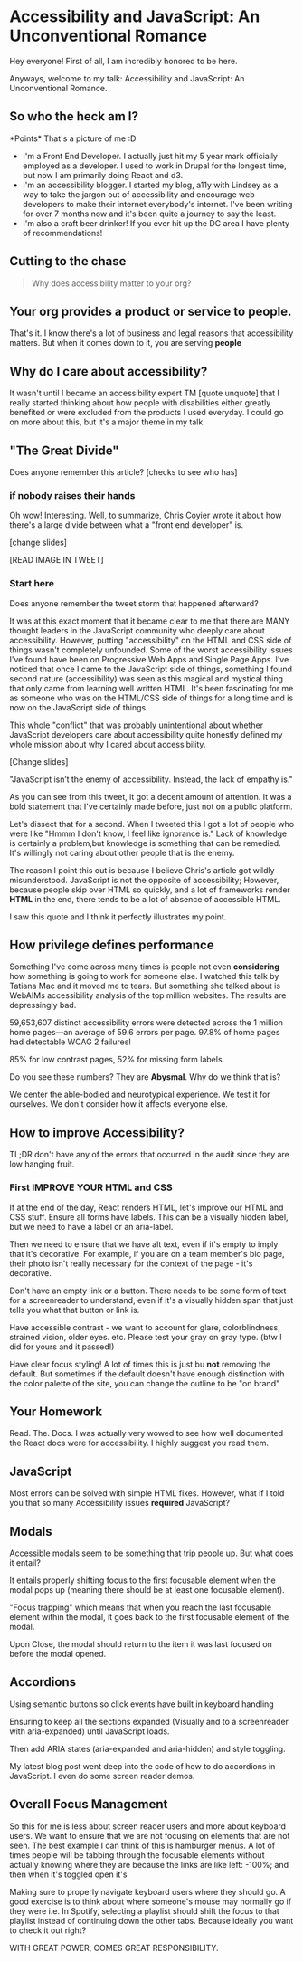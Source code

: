 # Accessibility and JavaScript: An Unconventional Romance

Hey everyone! First of all, I am incredibly honored to be here.

Anyways, welcome to my talk: Accessibility and JavaScript: An Unconventional Romance.

## So who the heck am I?

\*Points\* That's a picture of me :D

- I'm a Front End Developer. I actually just hit my 5 year mark officially employed as a developer. I used to work in Drupal for the longest time, but now I am primarily doing React and d3.
- I'm an accessibility blogger. I started my blog, a11y with Lindsey as a way to take the jargon out of accessibility and encourage web developers to make their internet everybody's internet. I've been writing for over 7 months now and it's been quite a journey to say the least.
- I'm also a craft beer drinker! If you ever hit up the DC area I have plenty of recommendations!

## Cutting to the chase

> Why does accessibility matter to your org?

## Your org provides a product or service to people.

That's it. I know there's a lot of business and legal reasons that accessibility matters. But when it comes down to it, you are serving **people**

## Why do I care about accessibility?

It wasn't until I became an accessibility expert TM [quote unquote] that I really started thinking about how people with disabilities either greatly benefited or were excluded from the products I used everyday. I could go on more about this, but it's a major theme in my talk.

## "The Great Divide"

Does anyone remember this article? [checks to see who has]

### if nobody raises their hands

Oh wow! Interesting. Well, to summarize, Chris Coyier wrote it about how there's a large divide between what a "front end developer" is.

[change slides]

[READ IMAGE IN TWEET]

### Start here

Does anyone remember the tweet storm that happened afterward?

It was at this exact moment that it became clear to me that there are MANY thought leaders in the JavaScript community who deeply care about accessibility. However, putting "accessibility" on the HTML and CSS side of things wasn't completely unfounded. Some of the worst accessibility issues I've found have been on Progressive Web Apps and Single Page Apps. I've noticed that once I came to the JavaScript side of things, something I found second nature (accessibility) was seen as this magical and mystical thing that only came from learning well written HTML. It's been fascinating for me as someone who was on the HTML/CSS side of things for a long time and is now on the JavaScript side of things.

This whole "conflict" that was probably unintentional about whether JavaScript developers care about accessibility quite honestly defined my whole mission about why I cared about accessibility.

[Change slides]

"JavaScript isn’t the enemy of accessibility. Instead, the lack of empathy is."

As you can see from this tweet, it got a decent amount of attention. It was a bold statement that I've certainly made before, just not on a public platform.

Let's dissect that for a second. When I tweeted this I got a lot of people who were like "Hmmm I don't know, I feel like ignorance is." Lack of knowledge is certainly a problem,but knowledge is something that can be remedied. It's willingly not caring about other people that is the enemy.

The reason I point this out is because I believe Chris's article got wildly misunderstood. JavaScript is not the opposite of accessibility; However, because people skip over HTML so quickly, and a lot of frameworks render **HTML** in the end, there tends to be a lot of absence of accessible HTML.

I saw this quote and I think it perfectly illustrates my point.

<!-- The reason that accessibility is on the HTML/CSS side of things is because of how much HTML and CSS gets minimized by JavaScript developers, while simultaneously being told it's incredibly difficult. -->

## How privilege defines performance

Something I've come across many times is people not even **considering** how something is going to work for someone else. I watched this talk by Tatiana Mac and it moved me to tears. But something she talked about is WebAIMs accessibility analysis of the top million websites. The results are depressingly bad.

59,653,607 distinct accessibility errors were detected across the 1 million home pages—an average of 59.6 errors per page.
97.8% of home pages had detectable WCAG 2 failures!

85% for low contrast pages, 52% for missing form labels.

Do you see these numbers? They are **Abysmal**. Why do we think that is?

We center the able-bodied and neurotypical experience. We test it for ourselves. We don't consider how it affects everyone else.

## How to improve Accessibility?

TL;DR don't have any of the errors that occurred in the audit since they are low hanging fruit.

### First IMPROVE YOUR HTML and CSS

If at the end of the day, React renders HTML, let's improve our HTML and CSS stuff. Ensure all forms have labels. This can be a visually hidden label, but we need to have a label or an aria-label.

Then we need to ensure that we have alt text, even if it's empty to imply that it's decorative. For example, if you are on a team member's bio page, their photo isn't really necessary for the context of the page - it's decorative.

Don't have an empty link or a button. There needs to be some form of text for a screenreader to understand, even if it's a visually hidden span that just tells you what that button or link is.

Have accessible contrast - we want to account for glare, colorblindness, strained vision, older eyes. etc. Please test your gray on gray type. (btw I did for yours and it passed!)

Have clear focus styling! A lot of times this is just bu **not** removing the default. But sometimes if the default doesn't have enough distinction with the color palette of the site, you can change the outline to be "on brand"

## Your Homework

Read. The. Docs. I was actually very wowed to see how well documented the React docs were for accessibility. I highly suggest you read them.

## JavaScript

Most errors can be solved with simple HTML fixes. However, what if I told you that so many Accessibility issues **required** JavaScript?

## Modals

Accessible modals seem to be something that trip people up. But what does it entail?

It entails properly shifting focus to the first focusable element when the modal pops up (meaning there should be at least one focusable element).

"Focus trapping" which means that when you reach the last focusable element within the modal, it goes back to the first focusable element of the modal.

Upon Close, the modal should return to the item it was last focused on before the modal opened.

## Accordions

Using semantic buttons so click events have built in keyboard handling

Ensuring to keep all the sections expanded (Visually and to a screenreader with aria-expanded) until JavaScript loads.

Then add ARIA states (aria-expanded and aria-hidden) and style toggling.

My latest blog post went deep into the code of how to do accordions in JavaScript. I even do some screen reader demos.

## Overall Focus Management

So this for me is less about screen reader users and more about keyboard users. We want to ensure that we are not focusing on elements that are not seen. The best example I can think of this is hamburger menus. A lot of times people will be tabbing through the focusable elements without actually knowing where they are because the links are like left: -100%; and then when it's toggled open it's

Making sure to properly navigate keyboard users where they should go. A good exercise is to think about where someone's mouse may normally go if they were i.e. In Spotify, selecting a playlist should shift the focus to that playlist instead of continuing down the other tabs. Because ideally you want to check it out right?

<!-- Go to codes -->

WITH GREAT POWER, COMES GREAT RESPONSIBILITY.
